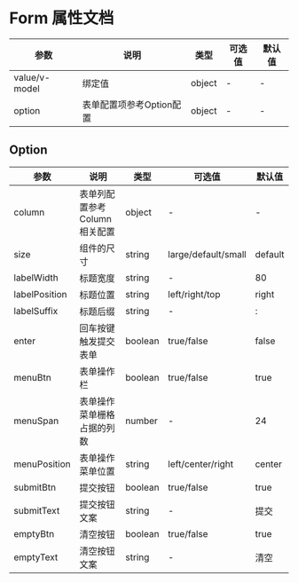 # Form 属性文档

| 参数            | 说明              | 类型     | 可选值 | 默认值 |
| ------------- | --------------- | ------ | --- | --- |
| value/v-model | 绑定值             | object | -   | -   |
| option        | 表单配置项参考Option配置 | object | -   | -   |

## Option

| 参数            | 说明                | 类型      | 可选值                 | 默认值     |
| ------------- | ----------------- | ------- | ------------------- | ------- |
| column        | 表单列配置参考Column相关配置 | object  | -                   | -       |
| size          | 组件的尺寸             | string  | large/default/small | default |
| labelWidth    | 标题宽度              | string  | -                   | 80      |
| labelPosition | 标题位置              | string  | left/right/top      | right   |
| labelSuffix   | 标题后缀              | string  | -                   | :       |
| enter         | 回车按键触发提交表单        | boolean | true/false          | false   |
| menuBtn       | 表单操作栏             | boolean | true/false          | true    |
| menuSpan      | 表单操作菜单栅格占据的列数     | number  | -                   | 24      |
| menuPosition  | 表单操作菜单位置          | string  | left/center/right   | center  |
| submitBtn     | 提交按钮              | boolean | true/false          | true    |
| submitText    | 提交按钮文案            | string  | -                   | 提交      |
| emptyBtn      | 清空按钮              | boolean | true/false          | true    |
| emptyText     | 清空按钮文案            | string  | -                   | 清空      |
